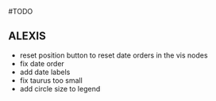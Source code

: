 #TODO

## ALEXIS
- reset position button to reset date orders in the vis nodes
- fix date order
- add date labels
- fix taurus too small
- add circle size to legend